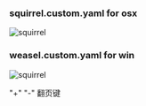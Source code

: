 ### squirrel.custom.yaml for osx
![squirrel](https://i.loli.net/2020/11/13/2LT9b6JjmsP74uk.png)

### weasel.custom.yaml for win
![squirrel](https://i.loli.net/2020/11/13/5xSTsMtN2BRplzj.png)


"+" "-" 翻页键
